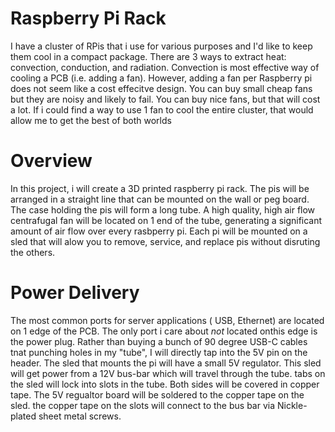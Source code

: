  Raspberry Pi Rack
===================

I have a cluster of RPis that i use for various purposes and I'd like to keep
them cool in a compact package. There are 3 ways to extract heat: convection,
conduction, and radiation. Convection is most effective way of cooling a PCB
(i.e. adding a fan). However, adding a fan per Raspberry pi does not seem like
a cost effecitve design.  You can buy small cheap fans but they are noisy and
likely to fail.  You can buy nice fans, but that will cost a lot.  If i could
find a way to use 1 fan to cool the entire cluster, that would allow me to get
the best of both worlds

Overview
========

In this project, i will create a 3D printed raspberry pi rack. The pis will be
arranged in a straight line that can be mounted on the wall or peg board. The
case holding the pis will form a long tube.  A high quality, high air flow
centrafugal fan will be located on 1 end of the tube, generating a significant
amount of air flow over every rasbperry pi.  Each pi will be mounted on a sled
that will alow you to remove, service, and replace pis without disruting the
others.


Power Delivery
==============

The most common ports for server applications ( USB, Ethernet) are located on 1
edge of the PCB.  The only port i care about *not* located onthis edge is the
power plug.  Rather than buying a bunch of 90 degree USB-C cables tnat punching
holes in my "tube", I will directly tap into the 5V pin on the header.  The
sled that mounts the pi will have a small 5V regulator.  This sled will get
power from a 12V bus-bar which will travel through the tube.  tabs on the sled
will lock into slots in the tube.  Both sides will be covered in copper tape.
The 5V regualtor board will be soldered to the copper tape on the sled.  the
copper tape on the slots will connect to the bus bar via Nickle-plated sheet
metal screws. 

